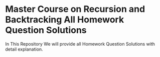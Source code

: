 # Master Course on Recursion and Backtracking All Homework Question Solutions
In This Repository We will provide all Homework Question Solutions with detail explanation.
